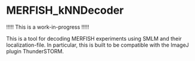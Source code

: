 # MERFISH_kNNDecoder
!!!!! This is a work-in-progress !!!!!

This is a tool for decoding MERFISH experiments using SMLM and their localization-file.
In particular, this is built to be compatible with the ImageJ plugin ThunderSTORM.
